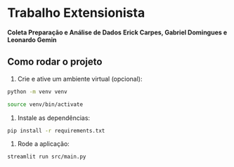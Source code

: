 # Trabalho Extensionista

**Coleta Preparação e Análise de Dados**
**Erick Carpes, Gabriel Domingues e Leonardo Gemin**

## Como rodar o projeto

1. Crie e ative um ambiente virtual (opcional):

```bash
python -m venv venv
```

```bash
source venv/bin/activate
```

1. Instale as dependências:

```bash
pip install -r requirements.txt
```

1. Rode a aplicação:

```bash
streamlit run src/main.py
```
